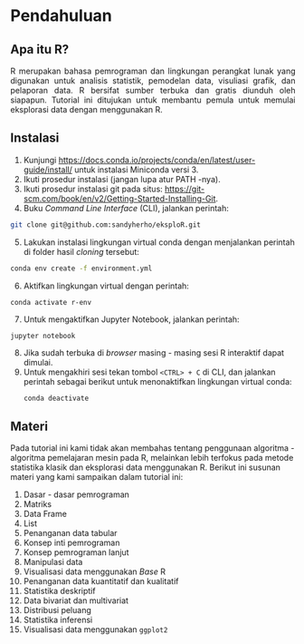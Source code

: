 # Pendahuluan

## Apa itu R?

<p align="justify">R merupakan bahasa pemrograman dan lingkungan perangkat lunak yang digunakan untuk analisis statistik, pemodelan data, visuliasi grafik, dan pelaporan data. R bersifat sumber terbuka dan gratis diunduh oleh siapapun. Tutorial ini ditujukan untuk membantu pemula untuk memulai eksplorasi data dengan menggunakan R.</p>

## Instalasi

1. Kunjungi <url>https://docs.conda.io/projects/conda/en/latest/user-guide/install/</url> untuk instalasi Miniconda versi 3.
2. Ikuti prosedur instalasi (jangan lupa atur PATH -nya).
3. Ikuti prosedur instalasi git pada situs:
<url>https://git-scm.com/book/en/v2/Getting-Started-Installing-Git</url>.
4. Buku *Command Line Interface* (CLI), jalankan perintah:
```bash
git clone git@github.com:sandyherho/eksploR.git
```
5. Lakukan instalasi lingkungan virtual conda dengan menjalankan perintah di folder hasil *cloning* tersebut:
```bash
conda env create -f environment.yml
```
6. Aktifkan lingkungan virtual dengan perintah:
```bash
conda activate r-env
```
7. Untuk mengaktifkan Jupyter Notebook, jalankan perintah:
```(bash)
jupyter notebook
```
8. Jika sudah terbuka di *browser* masing - masing sesi R interaktif dapat dimulai.
9. Untuk mengakhiri sesi tekan tombol `<CTRL> + C` di CLI, dan jalankan perintah sebagai berikut untuk menonaktifkan lingkungan virtual conda:
    ```(bash)
    conda deactivate
    ```

## Materi 

Pada tutorial ini kami tidak akan membahas tentang penggunaan algoritma - algoritma pemelajaran mesin pada R, melainkan lebih terfokus pada metode statistika klasik dan eksplorasi data menggunakan R. Berikut ini susunan materi yang kami sampaikan dalam tutorial ini:

1. Dasar - dasar pemrograman
2. Matriks
3. Data Frame
4. List
5. Penanganan data tabular
6. Konsep inti pemrograman
7. Konsep pemrograman lanjut
8. Manipulasi data
9. Visualisasi data menggunakan *Base* R
10. Penanganan data kuantitatif dan kualitatif
11. Statistika deskriptif
12. Data bivariat dan multivariat
13. Distribusi peluang
14. Statistika inferensi
15. Visualisasi data menggunakan `ggplot2`
